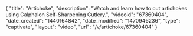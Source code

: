{
    "title": "Artichoke",
    "description": "Watch and learn how to cut artichokes using Calphalon Self-Sharpening Cutlery.",
    "videoid": "67360404",
    "date_created": "1440164842",
    "date_modified": "1470946236",
    "type": "captivate",
    "layout": "video",
    "url": "\/v\/artichoke\/67360404"
}